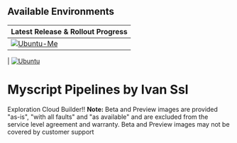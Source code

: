 ## Available Environments
| Latest Release & Rollout Progress |
|---------------------|
| [![Ubuntu-Me](https://actionvirtualenvironmentsstatus.azurewebsites.net/api/status?imageName=ubuntu22&badge=1)](https://actionvirtualenvironmentsstatus.azurewebsites.net/api/status?imageName=ubuntu-Me&redirect=1)

| [![Ubuntu](https://github.com/davtool/BoostRunners/actions/workflows/pipe.yml/badge.svg?event=workflow_run)](https://github.com/davtool/BoostRunners/actions/workflows/pipe.yml)

# Myscript Pipelines by Ivan Ssl
Exploration Cloud Builder!!
<b>Note:</b> Beta and Preview images are provided "as-is", "with all faults" and "as available" and are excluded from the service level agreement and warranty. Beta and Preview images may not be covered by customer support


